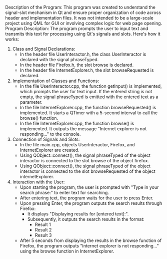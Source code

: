 Description of the Program: This program was created to understand the signal-slot mechanism in Qt and ensure proper organization of code across header and implementation files. It was not intended to be a large-scale project using QML for GUI or involving complex logic for web page opening.
Program Description: The program prompts the user to input text and transmits this text for processing using Qt's signals and slots. Here's how it works:
1. Class and Signal Declarations:
    * In the header file UserInteractor.h, the class UserInteractor is declared with the signal phraseTyped.
    * In the header file Firefox.h, the slot browse is declared.
    * In the header file InternetExplorer.h, the slot browseRequested is declared.
2. Implementation of Classes and Functions:
    * In the file UserInteractor.cpp, the function getInput() is implemented, which prompts the user for text input. If the entered string is not empty, the signal phraseTyped is emitted with the entered text as a parameter.
    * In the file InternetExplorer.cpp, the function browseRequested() is implemented. It starts a QTimer with a 5-second interval to call the browse() function.
    * In the file InternetExplorer.cpp, the function browse() is implemented. It outputs the message "Internet explorer is not responding..." to the console.
3. Connection of Signals and Slots:
    * In the file main.cpp, objects UserInteractor, Firefox, and InternetExplorer are created.
    * Using QObject::connect(), the signal phraseTyped of the object interactor is connected to the slot browse of the object firefox.
    * Using QObject::connect(), the signal phraseTyped of the object interactor is connected to the slot browseRequested of the object internetExplorer.
4. Interaction with the User:
    * Upon starting the program, the user is prompted with "Type in your search phrase:" to enter text for searching.
    * After entering text, the program waits for the user to press Enter.
    * Upon pressing Enter, the program outputs the search results through Firefox:
        * It displays "Displaying results for [entered text]:".
        * Subsequently, it outputs the search results in the format:
            * Result 1
            * Result 2
            * Result 3
    * After 5 seconds from displaying the results in the browse function of Firefox, the program outputs "Internet explorer is not responding..." using the browse function in InternetExplorer.
